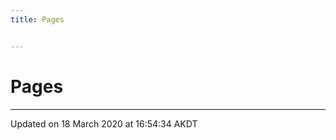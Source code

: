```yaml
---
title: Pages


---
```


# Pages






-------------------------------

Updated on 18 March 2020 at 16:54:34 AKDT
